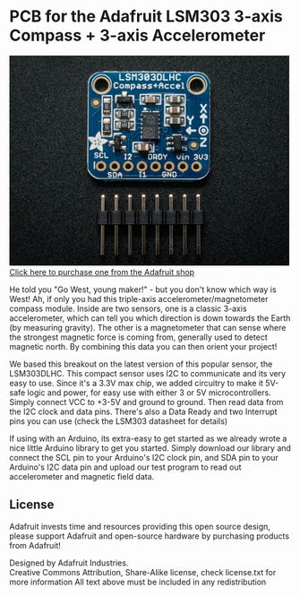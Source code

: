 # PCB for the Adafruit LSM303 3-axis Compass + 3-axis Accelerometer

<a href="http://www.adafruit.com/products/1120"><img src="assets/image.jpg?raw=true" width="500px"><br/>Click here to purchase one from the Adafruit shop</a>

He told you "Go West, young maker!" - but you don't know which way is West! Ah, if only you had this triple-axis accelerometer/magnetometer compass module. Inside are two sensors, one is a classic 3-axis accelerometer, which can tell you which direction is down towards the Earth (by measuring gravity). The other is a magnetometer that can sense where the strongest magnetic force is coming from, generally used to detect magnetic north. By combining this data you can then orient your project!

We based this breakout on the latest version of this popular sensor, the LSM303DLHC. This compact sensor uses I2C to communicate and its very easy to use. Since it's a 3.3V max chip, we added circuitry to make it 5V-safe logic and power, for easy use with either 3 or 5V microcontrollers. Simply connect VCC to +3-5V and ground to ground. Then read data from the I2C clock and data pins. There's also a Data Ready and two Interrupt pins you can use (check the LSM303 datasheet for details)

If using with an Arduino, its extra-easy to get started as we already wrote a nice little Arduino library to get you started. Simply download our library and connect the SCL pin to your Arduino's I2C clock pin, and SDA pin to your Arduino's I2C data pin and upload our test program to read out accelerometer and magnetic field data.

## License

Adafruit invests time and resources providing this open source design, 
please support Adafruit and open-source hardware by purchasing 
products from Adafruit!

Designed by Adafruit Industries.  
Creative Commons Attribution, Share-Alike license, check license.txt for more information
All text above must be included in any redistribution
